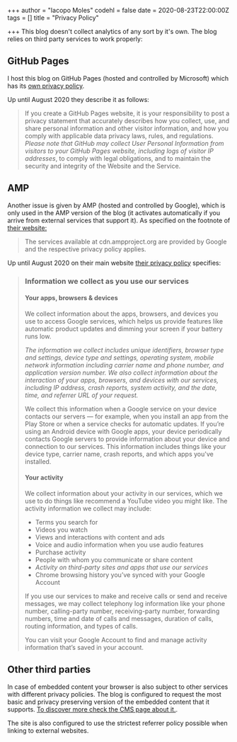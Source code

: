 +++
author = "Iacopo Moles"
codehl = false
date = 2020-08-23T22:00:00Z
tags = []
title = "Privacy Policy"

+++
This blog doesn't collect analytics of any sort by it's own. The blog relies on third party services to work properly:

## GitHub Pages

I host this blog on GitHub Pages (hosted and controlled by Microsoft) which has its [own privacy policy](https://docs.github.com/en/github/site-policy/github-privacy-statement#github-pages).

Up until August 2020 they describe it as follows:

> If you create a GitHub Pages website, it is your responsibility to post a privacy statement that accurately describes how you collect, use, and share personal information and other visitor information, and how you comply with applicable data privacy laws, rules, and regulations. _Please note that GitHub may collect User Personal Information from visitors to your GitHub Pages website, including logs of visitor IP addresses_, to comply with legal obligations, and to maintain the security and integrity of the Website and the Service.

## AMP

Another issue is given by AMP (hosted and controlled by Google), which is only used in the AMP version of the blog (it activates automatically if you arrive from external services that support it).  As specified on the footnote of [their website:](https://amp.dev/)

> The services available at cdn.ampproject.org are provided by Google and the respective privacy policy applies.

Up until August 2020 on their main website [their privacy policy](https://policies.google.com/privacy?hl=en) specifies:

> ### Information we collect as you use our services
>
> #### Your apps, browsers & devices
>
> We collect information about the apps, browsers, and devices you use to access Google services, which helps us provide features like automatic product updates and dimming your screen if your battery runs low.
>
> _The information we collect includes unique identifiers, browser type and settings, device type and settings, operating system, mobile network information including carrier name and phone number, and application version number. We also collect information about the interaction of your apps, browsers, and devices with our services, including IP address, crash reports, system activity, and the date, time, and referrer URL of your request._
>
> We collect this information when a Google service on your device contacts our servers — for example, when you install an app from the Play Store or when a service checks for automatic updates. If you’re using an Android device with Google apps, your device periodically contacts Google servers to provide information about your device and connection to our services. This information includes things like your device type, carrier name, crash reports, and which apps you've installed.
>
> #### Your activity
>
> We collect information about your activity in our services, which we use to do things like recommend a YouTube video you might like. The activity information we collect may include:
>
> * Terms you search for
> * Videos you watch
> * Views and interactions with content and ads
> * Voice and audio information when you use audio features
> * Purchase activity
> * People with whom you communicate or share content
> * _Activity on third-party sites and apps that use our services_
> * Chrome browsing history you’ve synced with your Google Account
>
> If you use our services to make and receive calls or send and receive messages, we may collect telephony log information like your phone number, calling-party number, receiving-party number, forwarding numbers, time and date of calls and messages, duration of calls, routing information, and types of calls.
>
> You can visit your Google Account to find and manage activity information that’s saved in your account.

## Other third parties

In case of embedded content your browser is also subject to other services with different privacy policies. The blog is configured to request the most basic and privacy preserving version of the embedded content that it supports. [To discover more check the CMS page about it.](https://gohugo.io/about/hugo-and-gdpr/).

The site is also configured to use the strictest referrer policy possible when linking to external websites.